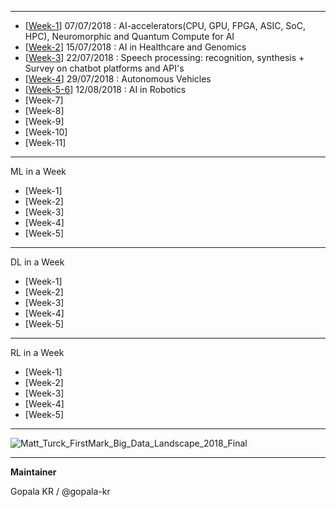 
-----------------------

- [[Week-1](https://github.com/gopala-kr/a-wild-week-in-ai/tree/master/01-ai-accelerators)]  07/07/2018 : AI-accelerators(CPU, GPU, FPGA, ASIC, SoC, HPC),  Neuromorphic and Quantum Compute for AI
- [[Week-2](https://github.com/gopala-kr/a-week-in-wild-ai/tree/master/02-ai-in-healthcare-and-genomics)] 15/07/2018 : AI in Healthcare and Genomics
- [[Week-3](https://github.com/gopala-kr/a-week-in-wild-ai/tree/master/03-speech-processing)] 22/07/2018 : Speech processing: recognition, synthesis + Survey on chatbot platforms and API's
- [[Week-4](https://github.com/gopala-kr/a-week-in-wild-ai/tree/master/04-ai-in-transportation)] 29/07/2018 : Autonomous Vehicles
- [[Week-5-6](https://github.com/gopala-kr/a-week-in-wild-ai/tree/master/05-ai-in-robotics)] 12/08/2018 : AI in Robotics
- [Week-7]
- [Week-8]
- [Week-9]
- [Week-10]
- [Week-11]




-------------
ML in a Week

- [Week-1]
- [Week-2]
- [Week-3]
- [Week-4]
- [Week-5]

-----------
DL in a Week

- [Week-1]
- [Week-2]
- [Week-3]
- [Week-4]
- [Week-5]

----------

RL in a Week

- [Week-1]
- [Week-2]
- [Week-3]
- [Week-4]
- [Week-5]


-----------

![Matt_Turck_FirstMark_Big_Data_Landscape_2018_Final](http://mattturck.com/wp-content/uploads/2018/07/Matt_Turck_FirstMark_Big_Data_Landscape_2018_Final.png)

-------------

**Maintainer**

Gopala KR / @gopala-kr
